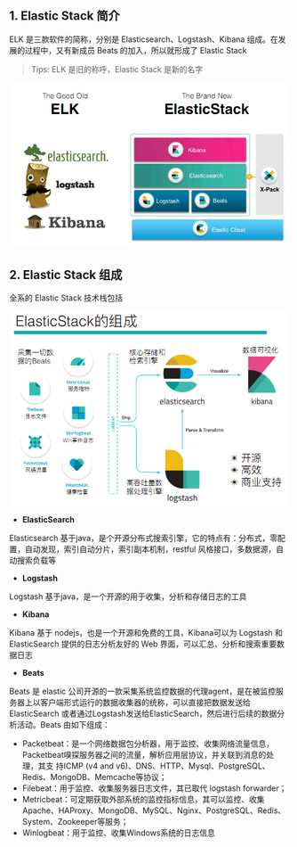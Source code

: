 ## 1. Elastic Stack 简介

ELK 是三款软件的简称，分别是 Elasticsearch、Logstash、Kibana 组成。在发展的过程中，又有新成员 Beats 的加入，所以就形成了 Elastic Stack

> Tips: ELK 是旧的称呼，Elastic Stack 是新的名字

![](images/20191016090841387_31297.png)

## 2. Elastic Stack 组成

全系的 Elastic Stack 技术栈包括

![Elastic Stack技术栈组成结构图](images/20191016090912542_3620.png)

- **ElasticSearch**

Elasticsearch 基于java，是个开源分布式搜索引擎，它的特点有：分布式，零配置，自动发现，索引自动分片，索引副本机制，restful 风格接口，多数据源，自动搜索负载等

- **Logstash**

Logstash 基于java，是一个开源的用于收集，分析和存储日志的工具

- **Kibana**

Kibana 基于 nodejs，也是一个开源和免费的工具，Kibana可以为 Logstash 和 ElasticSearch 提供的日志分析友好的 Web 界面，可以汇总、分析和搜索重要数据日志

- **Beats**

Beats 是 elastic 公司开源的一款采集系统监控数据的代理agent，是在被监控服务器上以客户端形式运行的数据收集器的统称，可以直接把数据发送给ElasticSearch 或者通过Logstash发送给ElasticSearch，然后进行后续的数据分析活动。Beats 由如下组成：

- Packetbeat：是一个网络数据包分析器，用于监控、收集网络流量信息，Packetbeat嗅探服务器之间的流量，解析应用层协议，并关联到消息的处理，其支 持ICMP (v4 and v6)、DNS、HTTP、Mysql、PostgreSQL、Redis、MongoDB、Memcache等协议；
- Filebeat：用于监控、收集服务器日志文件，其已取代 logstash forwarder；
- Metricbeat：可定期获取外部系统的监控指标信息，其可以监控、收集 Apache、HAProxy、MongoDB、MySQL、Nginx、PostgreSQL、Redis、System、Zookeeper等服务；
- Winlogbeat：用于监控、收集Windows系统的日志信息
